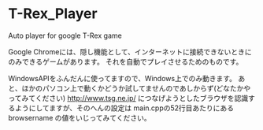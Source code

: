 # T-Rex_Player
Auto player for google T-Rex game

Google Chromeには、隠し機能として、インターネットに接続できないときにのみできるゲームがあります。
それを自動でプレイさせるためのものです。

WindowsAPIをふんだんに使ってますので、Windows上でのみ動きます。
あと、ほかのパソコン上で動くかどうか試してませんのであしからず(どなたかやってみてください)
http://www.tsg.ne.jp/ につなげようとしたブラウザを認識するようにしてますが、そのへんの設定は
main.cppの52行目あたりにある browsername の値をいじってみてください。
